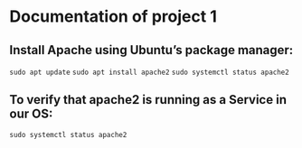 # Documentation of project 1

## Install Apache using Ubuntu’s package manager:
`sudo apt update`
`sudo apt install apache2`
`sudo systemctl status apache2`

## To verify that apache2 is running as a Service in our OS:
`sudo systemctl status apache2`